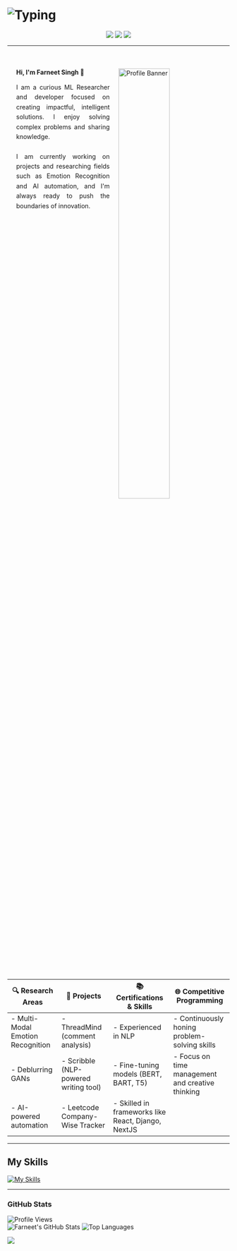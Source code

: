 # ![Typing](https://readme-typing-svg.demolab.com?font=Fira+Code&weight=500&size=26&pause=1000&color=FFCC00&center=true&vCenter=true&width=550&lines=The+Force+will+be+with+you%2C+always.)


<div align="center">

[![](https://skillicons.dev/icons?i=linkedin)](https://www.linkedin.com/in/farneet-singh-6b155b208/)
[![](https://skillicons.dev/icons?i=github)](https://github.com/farneet24)
[![](https://skillicons.dev/icons?i=webflow)](https://farneet-singh.webflow.io/)

</div>


---
<br>

<div style="overflow: hidden; padding: 20px;">
  <img align="right" width="50%" height="50%" src="star-wars-gif-1.gif" alt="Profile Banner" style="margin-left: 20px; margin-bottom: 10px;">
  <h4 style="margin-top: 0; margin-bottom: 15px;">Hi, I'm Farneet Singh 👋</h4>
  <p style="text-align: justify; margin-right: 20px; line-height: 1.6;">
    I am a curious ML Researcher and developer focused on creating impactful, intelligent solutions. I enjoy solving complex problems and sharing knowledge.
    <br><br>
    I am currently working on projects and researching fields such as Emotion Recognition and AI automation, and I'm always ready to push the boundaries of innovation.
  </p>
</div>

<br>
<br>
<br>
<br>

| 🔍 **Research Areas**                       | 🚀 **Projects**                                 | 📚 **Certifications & Skills**                     | 🌐 **Competitive Programming**            |
|--------------------------------------------|-------------------------------------------------|----------------------------------------------------|------------------------------------------|
| - Multi-Modal Emotion Recognition          | - ThreadMind (comment analysis)                 | - Experienced in NLP                               | - Continuously honing problem-solving skills |
| - Deblurring GANs                          | - Scribble (NLP-powered writing tool)           | - Fine-tuning models (BERT, BART, T5)              | - Focus on time management and creative thinking |
| - AI-powered automation                    | - Leetcode Company-Wise Tracker                 | - Skilled in frameworks like React, Django, NextJS | |

---

## My Skills
[![My Skills](https://skillicons.dev/icons?i=python,c,cpp,js,pytorch,tensorflow,react,django,nextjs,postgres,r,sklearn,mysql,flask,gcp,aws,opencv,selenium,docker,git,bootstrap,arduino,raspberrypi)](https://skillicons.dev)

---

### GitHub Stats
![Profile Views](https://komarev.com/ghpvc/?username=farneet24&label=Profile%20views&color=0e75b6&style=for-the-badge)
<br>
![Farneet's GitHub Stats](https://github-readme-stats.vercel.app/api?username=farneet24&show_icons=true&theme=radical)
![Top Languages](https://github-readme-stats.vercel.app/api/top-langs/?username=farneet24&layout=compact&theme=radical&hide=jupyter%20notebook)

![](https://raw.githubusercontent.com/mayhemantt/mayhemantt/Update/svg/Bottom.svg)

